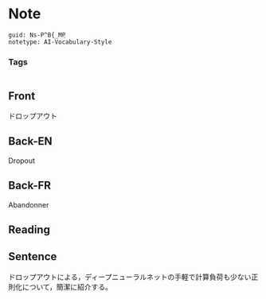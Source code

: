 # Note
```
guid: Ns-P^B{_MP
notetype: AI-Vocabulary-Style
```

### Tags
```
```

## Front
ドロップアウト

## Back-EN
Dropout

## Back-FR
Abandonner

## Reading


## Sentence
ドロップアウトによる，ディープニューラルネットの手軽で計算負荷も少ない正則化について，簡潔に紹介する。
